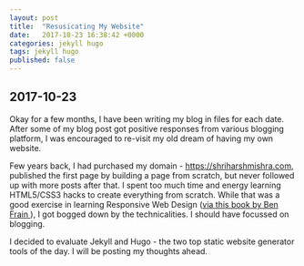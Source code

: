 ```yaml
---
layout: post
title:  "Resusicating My Website"
date:   2017-10-23 16:38:42 +0000
categories: jekyll hugo 
tags: jekyll hugo 
published: false
---
```


## 2017-10-23 
Okay for a few months, I have been writing my blog in files for each date. After some of my blog post got positive responses from various blogging platform, I was encouraged to re-visit my old dream of having my own website. 

Few years back, I had purchased my domain - https://shriharshmishra.com, published the first page by building a page from scratch, but never followed up with more posts after that. I spent too much time and energy learning HTML5/CSS3 hacks to create everything from scratch. While that was a good exercise in learning Responsive Web Design ([via this book by Ben Frain ](https://www.packtpub.com/web-development/responsive-web-design-html5-and-css3)), I got bogged down by the technicalities. I should have focussed on blogging. 

I decided to evaluate Jekyll and Hugo - the two top static website generator tools of the day. I will be posting my thoughts ahead. 
